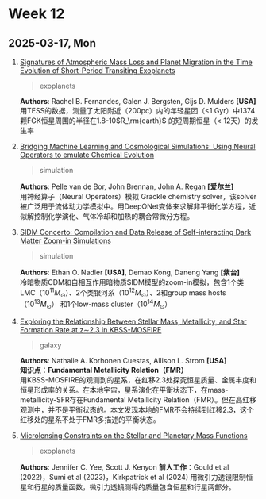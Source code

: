 # Week 12
## 2025-03-17, Mon
1. [Signatures of Atmospheric Mass Loss and Planet Migration in the Time Evolution of Short-Period Transiting Exoplanets](https://arxiv.org/abs/2503.10856)  
	>exoplanets
	
	**Authors**: Rachel B. Fernandes, Galen J. Bergsten, Gijs D. Mulders **[USA]**    
	用TESS的数据，测量了太阳附近（200pc）内的年轻星团（<1 Gyr）中1374颗FGK恒星周围的半径在1.8-10$R_\rm{earth}$ 的短周期恒星（< 12天）的发生率    

2. [Bridging Machine Learning and Cosmological Simulations: Using Neural Operators to emulate Chemical Evolution](https://arxiv.org/abs/2503.10736)    
	>simulation    
	
	**Authors**: Pelle van de Bor, John Brennan, John A. Regan **[爱尔兰]**    
	用神经算子（Neural Operators）模拟 Grackle chemistry solver，该solver被广泛用于流体动力学模拟中。用DeepONet变体来求解非平衡化学方程，近似解控制化学演化、气体冷却和加热的耦合常微分方程。      

3. [SIDM Concerto: Compilation and Data Release of Self-interacting Dark Matter Zoom-in Simulations](https://arxiv.org/abs/2503.10748)    
	>simulation    
	
	**Authors**: Ethan O. Nadler **[USA]**, Demao Kong, Daneng Yang **[紫台]**    
	冷暗物质CDM和自相互作用暗物质SIDM模型的zoom-in模拟，包含1个类LMC（$10^{11} M_{\odot}$）、2个类银河系（$10^{12}M_{\odot}$）、2和group mass hosts（$10^{13} M_{\odot}$） 和1个low-mass cluster（$10^{14} M_{\odot}$）  

4. [Exploring the Relationship Between Stellar Mass, Metallicity, and Star Formation Rate at z∼2.3 in KBSS-MOSFIRE](https://arxiv.org/abs/2503.10800)    
	>galaxy  
	
	**Authors**: Nathalie A. Korhonen Cuestas, Allison L. Strom **[USA]**    
	**知识点**：**Fundamental Metallicity Relation（FMR）**    
	用KBSS-MOSFIRE的观测到的星系，在红移2.3处探究恒星质量、金属丰度和恒星形成率的关系。在本地宇宙，星系演化在平衡状态下，在mass-metallicity-SFR存在Fundamental Metallicity Relation（FMR）。但在高红移观测中，并不是平衡状态的。本文发现本地的FMR不会持续到红移2.3，这个红移处的星系不处于FMR多描述的平衡状态。    

5. [Microlensing Constraints on the Stellar and Planetary Mass Functions](https://arxiv.org/abs/2503.11597)   
	>exoplanets    
	
	**Authors**: Jennifer C. Yee, Scott J. Kenyon
	**前人工作**：Gould et al (2022)，Sumi et al (2023)，Kirkpatrick et al (2024)
	用微引力透镜限制恒星和行星的质量函数，微引力透镜测得的质量包含恒星和行星两部分。
